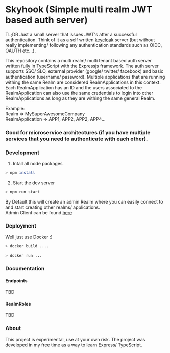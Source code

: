 # Skyhook (Simple multi realm JWT based auth server)

TL;DR
Just a small server that issues JWT's after a successful authentication. Think of it as a self written [keycloak](https://www.keycloak.org/) server (but without really implementing/ following any authentication standards such as OIDC, OAUTH etc...).

This repository contains a multi realm/ multi tenant based auth server written fully in TypeScript with the Expressjs framework. 
The auth server supports SSO/ SLO, external provider (google/ twitter/ facebook) and basic authentication (username/ password).
Multiple applications that are running withing the same Realm are considered RealmApplications in this context. 
Each RealmApplication has an ID and the users associated to the RealmApplication can also use the same credentials to login into other RealmApplications as long as they are withing the same general Realm.

Example: <br>
Realm => MySuperAwesomeCompany <br>
RealmApplication => APP1, APP2, APP2, APP4...

### Good for microservice architectures (if you have multiple services that you need to authenticate with each other). 


### Development

1. Intall all node packages

```bash
> npm install
```

2. Start the dev server

```bash
> npm run start
```

By Default this will create an admin Realm where you can easily connect to and start creating other realms/ applications. <br>
Admin Client can be found [here](https://github.com/Braulo/skyhook-admin-client)

### Deployment

Well just use Docker :)

```bash
> docker build ....
```

```bash
> docker run ...
```

### Documentation

#### Endpoints
TBD

#### RealmRoles
TBD

### About

This project is experimental, use at your own risk. The project was developed in my free time as a way to learn Express/ TypeScript.

